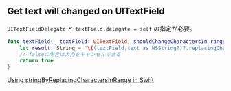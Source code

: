 ## Get text will changed on UITextField

`UITextFieldDelegate` と `textField.delegate = self` の指定が必要。

```swift
func textField(_ textField: UITextField, shouldChangeCharactersIn range: NSRange, replacementString string: String) -> Bool {
    let result: String = "\((textField.text as NSString?)?.replacingCharacters(in: range, with: string) ?? string)"
    // falseの場合は入力をキャンセルできる
    return true
}
```

[Using stringByReplacingCharactersInRange in Swift](https://stackoverflow.com/questions/24015848/using-stringbyreplacingcharactersinrange-in-swift)
